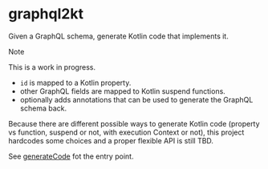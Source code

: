 # graphql2kt

Given a GraphQL schema, generate Kotlin code that implements it. 

> [!NOTE]
> This is a work in progress. 

- `id` is mapped to a Kotlin property.
- other GraphQL fields are mapped to Kotlin suspend functions.
- optionally adds annotations that can be used to generate the GraphQL schema back.
                 
Because there are different possible ways to generate Kotlin code (property vs function, suspend or not, with execution Context or not), this project hardcodes some choices and a proper flexible API is still TBD.

See [generateCode](https://github.com/martinbonnin/graphql2kt/blob/93ac59a9c145f26ea9e8d2f66f6c617b622235a0/src/main/kotlin/Generator.kt#L14) fot the entry point.